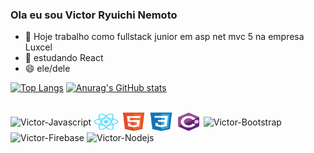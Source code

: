 ### Ola eu sou Victor Ryuichi Nemoto

- 🔭 Hoje trabalho como fullstack junior em asp net mvc 5 na empresa Luxcel
- 🌱 estudando React
- 😄 ele/dele

[![Top Langs](https://github-readme-stats.vercel.app/api/top-langs/?username=VictorNemoto)](https://github.com/anuraghazra/github-readme-stats)
[![Anurag's GitHub stats](https://github-readme-stats.vercel.app/api?username=VictorNemoto)](https://github.com/anuraghazra/github-readme-stats)

<div style="display: inline_block"><br>
   <img align="center" alt="Victor-Javascript" height="30" width="40" src="https://cdn.jsdelivr.net/gh/devicons/devicon/icons/javascript/javascript-original.svg" />
   <img align="center" alt="Victor-React" height="30" width="40" src="https://raw.githubusercontent.com/devicons/devicon/master/icons/react/react-original.svg">
  <img align="center" alt="Victor-HTML" height="30" width="40" src="https://raw.githubusercontent.com/devicons/devicon/master/icons/html5/html5-original.svg">
  <img align="center" alt="Victor-CSS" height="30" width="40" src="https://raw.githubusercontent.com/devicons/devicon/master/icons/css3/css3-original.svg">
  <img align="center" alt="Victor-Csharp" height="30" width="40" src="https://raw.githubusercontent.com/devicons/devicon/master/icons/csharp/csharp-original.svg">
  <img align="center" alt="Victor-Bootstrap" height="30" width="40" src="https://cdn.jsdelivr.net/gh/devicons/devicon/icons/bootstrap/bootstrap-original-wordmark.svg">
  <img align="center" alt="Victor-Firebase" height="30" width="40" src="https://cdn.jsdelivr.net/gh/devicons/devicon/icons/firebase/firebase-plain-wordmark.svg" />
  <img align="center" alt="Victor-Nodejs" height="30" width="40" src="https://cdn.jsdelivr.net/gh/devicons/devicon/icons/nodejs/nodejs-plain-wordmark.svg" />
          
          
  
</div>
